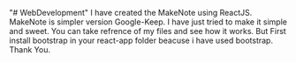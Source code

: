"# WebDevelopment" 
I have created the MakeNote using ReactJS.
MakeNote is simpler version Google-Keep.
I have just tried to make it simple and sweet.
You can take refrence of my files and see how it works.
But First install bootstrap in your react-app folder beacuse i have used bootstrap.
Thank You.
